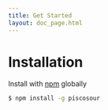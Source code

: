 ```yaml
---
title: Get Started
layout: doc_page.html
---
```


# Installation

Install with [npm](https://npmjs.org) globally

```bash
$ npm install -g piscosour
```

